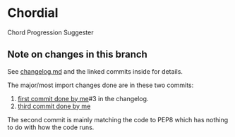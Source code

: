 # Chordial
Chord Progression Suggester

## Note on changes in this branch

See [changelog.md](/changelog.md) and the linked commits inside for details.

The major/most import changes done are in these two commits:
1. [first commit done by me](https://github.com/greysk/Chordial/commit/6d8c0e0da774dba490ba06a408af67ac45bd998c)#3 in the changelog.
2. [third commit done by me](https://github.com/greysk/Chordial/commit/798e79753a05cc5b458c6fda1739907aa7e7ec7f)

The second commit is mainly matching the code to PEP8 which has nothing to do with how the code runs.
